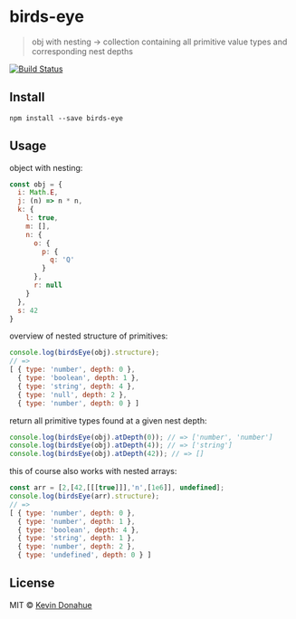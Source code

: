 # birds-eye

> obj with nesting → collection containing all primitive value types and corresponding nest depths

[![Build Status](https://travis-ci.org/kevmannn/birds-eye.svg?branch=master)](https://travis-ci.org/kevmannn/birds-eye)

## Install

```console
npm install --save birds-eye
```

## Usage

object with nesting:
```js
const obj = {
  i: Math.E,
  j: (n) => n * n,
  k: {
    l: true,
    m: [],
    n: {
      o: {
        p: {
          q: 'Q'
        }
      },
      r: null
    }
  },
  s: 42
}
```

overview of nested structure of primitives:
```js
console.log(birdsEye(obj).structure);
// => 
[ { type: 'number', depth: 0 },
  { type: 'boolean', depth: 1 },
  { type: 'string', depth: 4 },
  { type: 'null', depth: 2 },
  { type: 'number', depth: 0 } ]
```

return all primitive types found at a given nest depth:
```js
console.log(birdsEye(obj).atDepth(0)); // => ['number', 'number']
console.log(birdsEye(obj).atDepth(4)); // => ['string']
console.log(birdsEye(obj).atDepth(42)); // => []
```

this of course also works with nested arrays:
```js
const arr = [2,[42,[[[true]]],'n',[1e6]], undefined];
console.log(birdsEye(arr).structure);
// =>
[ { type: 'number', depth: 0 },
  { type: 'number', depth: 1 },
  { type: 'boolean', depth: 4 },
  { type: 'string', depth: 1 },
  { type: 'number', depth: 2 },
  { type: 'undefined', depth: 0 } ]
```

## License

MIT © [Kevin Donahue](https://twitter.com/recur_excur)
